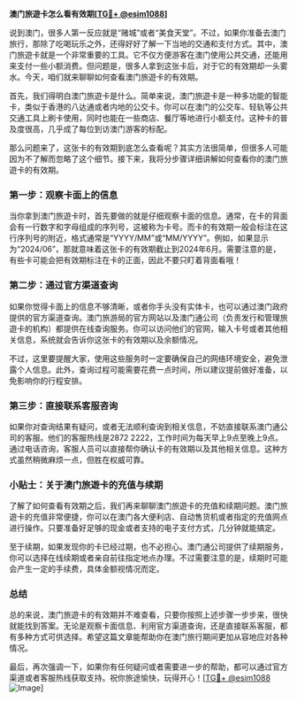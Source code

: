 **澳门旅遊卡怎么看有效期[[TG💪+ @esim1088](https://t.me/s/esim1088)]**

说到澳门，很多人第一反应就是“赌城”或者“美食天堂”。不过，如果你准备去澳门旅行，那除了吃喝玩乐之外，还得好好了解一下当地的交通和支付方式。其中，澳门旅遊卡就是一个非常重要的工具。它不仅方便游客在澳门使用公共交通，还能用来支付一些小额消费。但问题是，很多人拿到这张卡后，对于它的有效期却一头雾水。今天，咱们就来聊聊如何查看澳门旅遊卡的有效期。

首先，我们得明白澳门旅遊卡是什么。简单来说，澳门旅遊卡是一种多功能的智能卡，类似于香港的八达通或者内地的公交卡。你可以在澳门的公交车、轻轨等公共交通工具上刷卡使用，同时也能在一些商店、餐厅等地进行小额支付。这种卡的普及度很高，几乎成了每位到访澳门游客的标配。

那么问题来了，这张卡的有效期到底怎么查看呢？其实方法很简单，但很多人可能因为不了解而忽略了这个细节。接下来，我将分步骤详细讲解如何查看你的澳门旅遊卡的有效期。

### **第一步：观察卡面上的信息**

当你拿到澳门旅遊卡时，首先要做的就是仔细观察卡面的信息。通常，在卡的背面会有一行数字和字母组成的序列号，这被称为卡号。而卡的有效期一般会标注在这行序列号的附近，格式通常是“YYYY/MM”或“MM/YYYY”。例如，如果显示为“2024/06”，那就意味着这张卡的有效期截止到2024年6月。需要注意的是，有些卡可能会把有效期标注在卡的正面，因此不要只盯着背面看哦！

### **第二步：通过官方渠道查询**

如果你觉得卡面上的信息不够清晰，或者你手头没有实体卡，也可以通过澳门政府提供的官方渠道查询。澳门旅游局的官方网站以及澳门通公司（负责发行和管理旅遊卡的机构）都提供在线查询服务。你可以访问他们的官网，输入卡号或者其他相关信息，系统就会告诉你这张卡的有效期以及余额情况。

不过，这里要提醒大家，使用这些服务时一定要确保自己的网络环境安全，避免泄露个人信息。此外，查询过程可能需要花费一点时间，所以建议提前做好准备，以免影响你的行程安排。

### **第三步：直接联系客服咨询**

如果你对查询结果有疑问，或者无法顺利查询到相关信息，不妨直接联系澳门通公司的客服。他们的客服热线是2872 2222，工作时间为每天早上9点至晚上9点。通过电话咨询，客服人员可以直接帮你确认卡的有效期以及其他相关信息。这种方式虽然稍微麻烦一点，但胜在权威可靠。

### **小贴士：关于澳门旅遊卡的充值与续期**

了解了如何查看有效期之后，我们再来聊聊澳门旅遊卡的充值和续期问题。澳门旅遊卡的充值非常便捷，你可以在澳门各大便利店、自动售货机或者指定的充值网点进行操作。只要准备好足够的现金或者支持的电子支付方式，几分钟就能搞定。

至于续期，如果发现你的卡已经过期，也不必担心。澳门通公司提供了续期服务，你可以选择在线续期或者亲自前往指定地点办理。不过需要注意的是，续期时可能会产生一定的手续费，具体金额视情况而定。

### **总结**

总的来说，澳门旅遊卡的有效期并不难查看，只要你按照上述步骤一步步来，很快就能找到答案。无论是观察卡面信息、利用官方渠道查询，还是直接联系客服，都有多种方式可供选择。希望这篇文章能帮助你在澳门旅行期间更加从容地应对各种情况。

最后，再次强调一下，如果你有任何疑问或者需要进一步的帮助，都可以通过官方渠道或者客服热线获取支持。祝你旅途愉快，玩得开心！[[TG💪+ @esim1088](https://t.me/s/esim1088) ![Image](https://i.postimg.cc/4NQfJmqS/Snipaste-2025-05-13-00-14-12.png)]